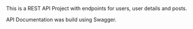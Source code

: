 This is a REST API Project with endpoints for users, user details and posts.

API Documentation was build using Swagger.
